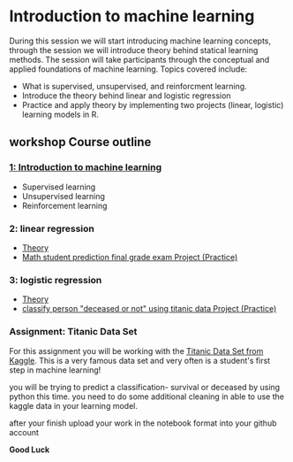 # Introduction to machine learning
During this session we will start introducing machine learning concepts, through the session we will introduce theory behind statical learning methods. The session will take participants through the conceptual and applied foundations of machine learning. Topics covered include: 
* What is supervised, unsupervised, and reinforcment learning. 
* Introduce the theory behind linear and logistic regression
* Practice and apply theory by implementing two projects (linear, logistic) learning models in R.

## workshop Course outline
### [1: Introduction to machine learning](https://github.com/Abdel-Razzak/ADS/blob/Module-2-Manchine-learning-algorithms-and-techniques/S2/INTRO%20TO%20ML.ipynb)
  * Supervised learning
  * Unsupervised learning
  * Reinforcement learning
### 2: linear regression
  * [Theory](https://github.com/Abdel-Razzak/ADS/blob/Module-2-Manchine-learning-algorithms-and-techniques/S2/History.ipynb)
  * [Math student prediction final grade exam Project (Practice)](https://github.com/Abdel-Razzak/ADS/blob/Module-2-Manchine-learning-algorithms-and-techniques/S2/Linear%20Reg.ipynb)
  
### 3: logistic regression
  * [Theory](https://github.com/Abdel-Razzak/ADS/blob/Module-2-Manchine-learning-algorithms-and-techniques/S2/logistic%20regression_lecture%20.ipynb)
  * [classify person "deceased or not" using titanic data Project (Practice)](https://github.com/Abdel-Razzak/ADS/blob/Module-2-Manchine-learning-algorithms-and-techniques/S2/logistic%20Reg.ipynb)

### Assignment: Titanic Data Set
For this assignment you will be working with the [Titanic Data Set from Kaggle](https://www.kaggle.com/c/titanic). This is a very famous data set and very often is a student's first step in machine learning! 

you will be trying to predict a classification- survival or deceased by using python this time. you need to do some additional cleaning in able to use the kaggle data in your learning model.

after your finish upload your work in the notebook format into your github account 

**Good Luck**
  
   
